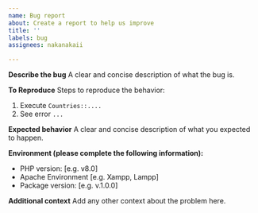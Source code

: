 ```yaml
---
name: Bug report
about: Create a report to help us improve
title: ''
labels: bug
assignees: nakanakaii

---
```


**Describe the bug**
A clear and concise description of what the bug is.

**To Reproduce**
Steps to reproduce the behavior:

1. Execute `Countries::....`
2. See error `...`

**Expected behavior**
A clear and concise description of what you expected to happen.

**Environment (please complete the following information):**

- PHP version: [e.g. v8.0]
- Apache Environment [e.g. Xampp, Lampp]
- Package version: [e.g. v.1.0.0]

**Additional context**
Add any other context about the problem here.
